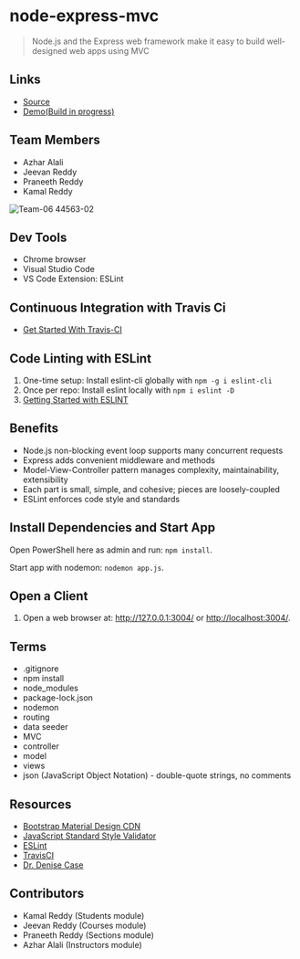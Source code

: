 # node-express-mvc

> Node.js and the Express web framework make it easy to build well-designed web apps using MVC


## Links

- [Source](https://github.com/AzharAlali/mvc-app)
- [Demo(Build in progress)](https://github.com/AzharAlali/mvc-app)

## Team Members

- Azhar Alali 
- Jeevan Reddy
- Praneeth Reddy
- Kamal Reddy

![Team-06 44563-02](/docs/Team-slide.jpg)

## Dev Tools

- Chrome browser
- Visual Studio Code
- VS Code Extension: ESLint

## Continuous Integration with Travis Ci

- [Get Started With Travis-CI](https://docs.travis-ci.com/user/tutorial/)

## Code Linting with ESLint

1. One-time setup: Install eslint-cli globally with `npm -g i eslint-cli`
1. Once per repo: Install eslint locally with `npm i eslint -D`
1. [Getting Started with ESLINT](https://eslint.org/docs/user-guide/getting-started)

## Benefits

- Node.js non-blocking event loop supports many concurrent requests
- Express adds convenient middleware and methods
- Model-View-Controller pattern manages complexity, maintainability, extensibility
- Each part is small, simple, and cohesive; pieces are loosely-coupled
- ESLint enforces code style and standards

## Install Dependencies and Start App

Open PowerShell here as admin and run: `npm install`.

Start app with nodemon: `nodemon app.js`.

## Open a Client

1. Open a web browser at: <http://127.0.0.1:3004/> or <http://localhost:3004/>.

## Terms

- .gitignore
- npm install
- node_modules
- package-lock.json
- nodemon
- routing
- data seeder
- MVC
- controller
- model
- views
- json (JavaScript Object Notation) - double-quote strings, no comments

## Resources

- [Bootstrap Material Design CDN](https://mdbootstrap.com/md-bootstrap-cdn/)
- [JavaScript Standard Style Validator](https://standardjs.com/demo.html)
- [ESLint](https://eslint.org/)
- [TravisCI](https://travis-ci.org/)
- [Dr. Denise Case](https://github.com/denisecase)

## Contributors
- Kamal Reddy (Students module)
- Jeevan Reddy (Courses module)
- Praneeth Reddy (Sections module)
- Azhar Alali (Instructors module)


